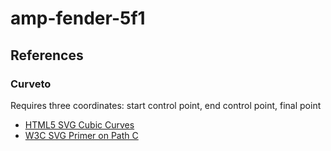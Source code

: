 # amp-fender-5f1

## References

### Curveto

Requires three coordinates: start control point, end control point, final point

- [HTML5 SVG Cubic Curves](https://www.sitepoint.com/html5-svg-cubic-curves/)
- [W3C SVG Primer on Path C](https://www.w3.org/Graphics/SVG/IG/resources/svgprimer.html#path_C)
